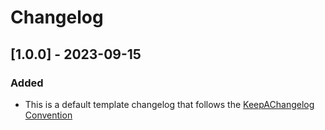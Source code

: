 # Changelog

## [1.0.0] - 2023-09-15

### Added
- This is a default template changelog that follows the [KeepAChangelog Convention](https://keepachangelog.com/en/1.1.0/)